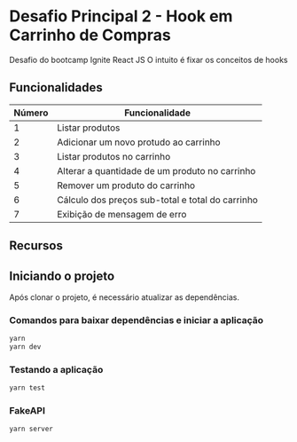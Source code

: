# Desafio Principal 2 - Hook em Carrinho de Compras

Desafio do bootcamp Ignite React JS
O intuito é fixar os conceitos de hooks

## Funcionalidades

| Número | Funcionalidade |
| - | - |
| 1 | Listar produtos |
| 2 | Adicionar um novo protudo ao carrinho |
| 3 | Listar produtos no carrinho |
| 4 | Alterar a quantidade de um produto no carrinho |
| 5 | Remover um produto do carrinho |
| 6 | Cálculo dos preços sub-total e total do carrinho |
| 7 | Exibição de mensagem de erro |

## Recursos

## Iniciando o projeto

Após clonar o projeto, é necessário atualizar as dependências.

### Comandos para baixar dependências e iniciar a aplicação

```bash
yarn
yarn dev
```

### Testando a aplicação

```bash
yarn test
```

### FakeAPI

```bash
yarn server
```